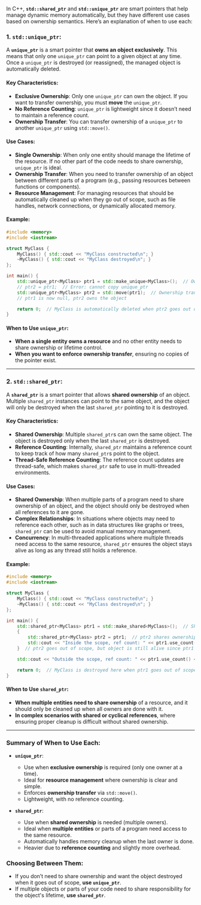In C++, **`std::shared_ptr`** and **`std::unique_ptr`** are smart pointers that help manage dynamic memory automatically, but they have different use cases based on ownership semantics. Here’s an explanation of when to use each:

### 1. **`std::unique_ptr`**:
A **`unique_ptr`** is a smart pointer that **owns an object exclusively**. This means that only one `unique_ptr` can point to a given object at any time. Once a `unique_ptr` is destroyed (or reassigned), the managed object is automatically deleted.

#### Key Characteristics:
- **Exclusive Ownership**: Only one `unique_ptr` can own the object. If you want to transfer ownership, you must **move** the `unique_ptr`.
- **No Reference Counting**: `unique_ptr` is lightweight since it doesn’t need to maintain a reference count.
- **Ownership Transfer**: You can transfer ownership of a `unique_ptr` to another `unique_ptr` using `std::move()`.

#### Use Cases:
- **Single Ownership**: When only one entity should manage the lifetime of the resource. If no other part of the code needs to share ownership, `unique_ptr` is ideal.
- **Ownership Transfer**: When you need to transfer ownership of an object between different parts of a program (e.g., passing resources between functions or components).
- **Resource Management**: For managing resources that should be automatically cleaned up when they go out of scope, such as file handles, network connections, or dynamically allocated memory.

#### Example:
```cpp
#include <memory>
#include <iostream>

struct MyClass {
    MyClass() { std::cout << "MyClass constructed\n"; }
    ~MyClass() { std::cout << "MyClass destroyed\n"; }
};

int main() {
    std::unique_ptr<MyClass> ptr1 = std::make_unique<MyClass>();  // Ownership of MyClass
    // ptr2 = ptr1;  // Error: cannot copy unique_ptr
    std::unique_ptr<MyClass> ptr2 = std::move(ptr1);  // Ownership transferred to ptr2
    // ptr1 is now null, ptr2 owns the object

    return 0;  // MyClass is automatically deleted when ptr2 goes out of scope
}
```

#### When to Use `unique_ptr`:
- **When a single entity owns a resource** and no other entity needs to share ownership or lifetime control.
- **When you want to enforce ownership transfer**, ensuring no copies of the pointer exist.

---

### 2. **`std::shared_ptr`**:
A **`shared_ptr`** is a smart pointer that allows **shared ownership** of an object. Multiple `shared_ptr` instances can point to the same object, and the object will only be destroyed when the last `shared_ptr` pointing to it is destroyed.

#### Key Characteristics:
- **Shared Ownership**: Multiple `shared_ptr`s can own the same object. The object is destroyed only when the last `shared_ptr` is destroyed.
- **Reference Counting**: Internally, `shared_ptr` maintains a reference count to keep track of how many `shared_ptr`s point to the object.
- **Thread-Safe Reference Counting**: The reference count updates are thread-safe, which makes `shared_ptr` safe to use in multi-threaded environments.
  
#### Use Cases:
- **Shared Ownership**: When multiple parts of a program need to share ownership of an object, and the object should only be destroyed when all references to it are gone.
- **Complex Relationships**: In situations where objects may need to reference each other, such as in data structures like graphs or trees, `shared_ptr` can be used to avoid manual memory management.
- **Concurrency**: In multi-threaded applications where multiple threads need access to the same resource, `shared_ptr` ensures the object stays alive as long as any thread still holds a reference.

#### Example:
```cpp
#include <memory>
#include <iostream>

struct MyClass {
    MyClass() { std::cout << "MyClass constructed\n"; }
    ~MyClass() { std::cout << "MyClass destroyed\n"; }
};

int main() {
    std::shared_ptr<MyClass> ptr1 = std::make_shared<MyClass>();  // Shared ownership
    {
        std::shared_ptr<MyClass> ptr2 = ptr1;  // ptr2 shares ownership with ptr1
        std::cout << "Inside the scope, ref count: " << ptr1.use_count() << '\n';
    }  // ptr2 goes out of scope, but object is still alive since ptr1 still exists

    std::cout << "Outside the scope, ref count: " << ptr1.use_count() << '\n';

    return 0;  // MyClass is destroyed here when ptr1 goes out of scope
}
```

#### When to Use `shared_ptr`:
- **When multiple entities need to share ownership** of a resource, and it should only be cleaned up when all owners are done with it.
- **In complex scenarios with shared or cyclical references**, where ensuring proper cleanup is difficult without shared ownership.

---

### Summary of When to Use Each:

- **`unique_ptr`**:
  - Use when **exclusive ownership** is required (only one owner at a time).
  - Ideal for **resource management** where ownership is clear and simple.
  - Enforces **ownership transfer** via `std::move()`.
  - Lightweight, with no reference counting.

- **`shared_ptr`**:
  - Use when **shared ownership** is needed (multiple owners).
  - Ideal when **multiple entities** or parts of a program need access to the same resource.
  - Automatically handles memory cleanup when the last owner is done.
  - Heavier due to **reference counting** and slightly more overhead.

### Choosing Between Them:
- If you don’t need to share ownership and want the object destroyed when it goes out of scope, **use `unique_ptr`**.
- If multiple objects or parts of your code need to share responsibility for the object's lifetime, **use `shared_ptr`**.
